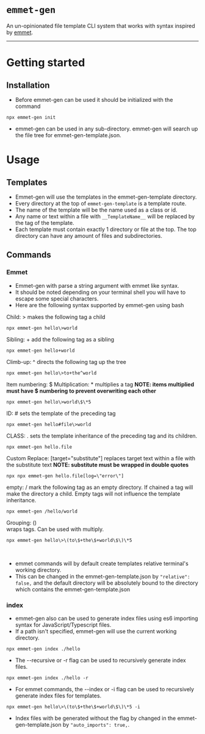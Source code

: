 # `emmet-gen`

An un-opinionated file template CLI system that works with syntax inspired by [emmet](https://emmet.io/).

---

# Getting started
## Installation
* Before emmet-gen can be used it should be initialized with the command 
```shell
npx emmet-gen init
```
* emmet-gen can be used in any sub-directory. emmet-gen will search up the file tree for emmet-gen-template.json.

# Usage
## Templates
* Emmet-gen will use the templates in the emmet-gen-template directory.
* Every directory at the top of `emmet-gen-template` is a template route.
* The name of the template will be the name used as a class or id.
* Any name or text within a file with `__TemplateName__` will be replaced by the tag of the template.
* Each template must contain exactly 1 directory or file at the top. The top directory can have any amount of files and subdirectories.

## Commands
### Emmet
* Emmet-gen with parse a string argument with emmet like syntax.
* It should be noted depending on your terminal shell you will have to escape some special characters.
* Here are the following syntax supported by emmet-gen using bash

Child: > 
  makes the following tag a child 
```shell
npx emmet-gen hello\>world
```

Sibling: + 
  add the following tag as a sibling
```shell
npx emmet-gen hello+world
```
Climb-up: ^ 
  directs the following tag up the tree
```shell
npx emmet-gen hello\>to+the^world
```
Item numbering: $
Multiplication: * 
  multiplies a tag 
<b>NOTE: items multiplied must have \$ numbering to prevent overwriting each other</b>
```shell
npx emmet-gen hello\>world\$\*5
```
ID: # 
  sets the template of the preceding tag
```shell
npx emmet-gen hello#file\>world
```
CLASS: . 
  sets the template inheritance of the preceding tag and its children.
```shell
npx emmet-gen hello.file
```
Custom Replace: [target="substitute"] 
  replaces target text within a file with the substitute text
<b>NOTE: substitute must be wrapped in double quotes</b>
```shell
npx npx emmet-gen hello.file[log=\"error\"]
```
empty: / 
  mark the following tag as an empty directory. If chained a tag will make the directory a child. Empty tags will not influence the template inheritance.
```shell
npx emmet-gen /hello/world
```
Grouping: ()  
wraps tags. Can be used with multiply.
```shell
npx emmet-gen hello\>\(to\$+the\$+world\$\)\*5
```
<br/>

* emmet commands will by default create templates relative terminal's working directory. 
* This can be changed in the emmet-gen-template.json by ```"relative": false,``` and the default directory will be absolutely bound to the directory which contains the emmet-gen-template.json

### index
* emmet-gen also can be used to generate index files using es6 importing syntax for JavaScript/Typescript files.
* If a path isn't specified, emmet-gen will use the current working directory. 
```shell
npx emmet-gen index ./hello
```
* The --recursive or -r flag can be used to recursively generate index files.
```shell
npx emmet-gen index ./hello -r
```
* For emmet commands, the --index or -i flag can be used to recursively generate index files for templates.
```shell
npx emmet-gen hello\>\(to\$+the\$+world\$\)\*5 -i
```
* Index files with be generated without the flag by changed in the emmet-gen-template.json by ```"auto_imports": true,```.